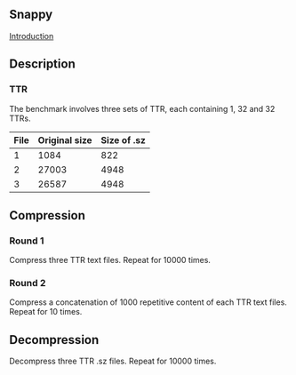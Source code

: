 Snappy
---

[Introduction](https://github.com/google/snappy)

## Description

### TTR

The benchmark involves three sets of TTR, each containing 1, 32 and 32 TTRs.

| File | Original size | Size of .sz |
|------|---------------|-------------|
|    1 |          1084 |         822 |
|    2 |         27003 |        4948 |
|    3 |         26587 |        4948 |


## Compression

### Round 1

Compress three TTR text files. Repeat for 10000 times.

### Round 2

Compress a concatenation of 1000 repetitive content of each TTR text files. Repeat for 10 times.


## Decompression

Decompress three TTR .sz files. Repeat for 10000 times.
